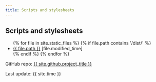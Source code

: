 ```yaml
---
title: Scripts and stylesheets
---
```


## Scripts and stylesheets

<ul>
{% for file in site.static_files %}
    {% if file.path contains '/dist/' %}
        <li><a href="{{ file.path }}">{{ file.path }}</a> [file.modified_time]</li>
    {% endif %}
{% endfor %}
</ul>

<p>GitHub repo: <a href="{{ site.github.repository_url }}">{{ site.github.project_title }}</a></p>

<p>Last update: {{ site.time }}</p>



